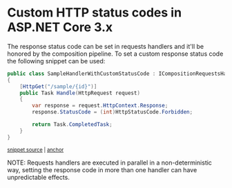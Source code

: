 # Custom HTTP status codes in ASP.NET Core 3.x

The response status code can be set in requests handlers and it'll be honored by the composition pipeline. To set a custom response status code the following snippet can be used:

<!-- snippet: net-core-3x-sample-handler-with-custom-status-code -->
<a id='snippet-net-core-3x-sample-handler-with-custom-status-code'></a>
```cs
public class SampleHandlerWithCustomStatusCode : ICompositionRequestsHandler
{
    [HttpGet("/sample/{id}")]
    public Task Handle(HttpRequest request)
    {
        var response = request.HttpContext.Response;
        response.StatusCode = (int)HttpStatusCode.Forbidden;

        return Task.CompletedTask;
    }
}
```
<sup><a href='/src/Snippets.NetCore3x/SampleHandler/SampleHandler.cs#L33-L45' title='Snippet source file'>snippet source</a> | <a href='#snippet-net-core-3x-sample-handler-with-custom-status-code' title='Start of snippet'>anchor</a></sup>
<!-- endSnippet -->

NOTE: Requests handlers are executed in parallel in a non-deterministic way, setting the response code in more than one handler can have unpredictable effects.
